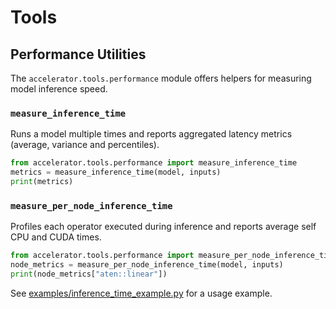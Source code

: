 # Tools

## Performance Utilities

The `accelerator.tools.performance` module offers helpers for measuring model inference speed.

### `measure_inference_time`

Runs a model multiple times and reports aggregated latency metrics (average, variance and percentiles).

```python
from accelerator.tools.performance import measure_inference_time
metrics = measure_inference_time(model, inputs)
print(metrics)
```

### `measure_per_node_inference_time`

Profiles each operator executed during inference and reports average self CPU and CUDA times.

```python
from accelerator.tools.performance import measure_per_node_inference_time
node_metrics = measure_per_node_inference_time(model, inputs)
print(node_metrics["aten::linear"])
```

See [examples/inference_time_example.py](../examples/inference_time_example.py) for a usage example.
